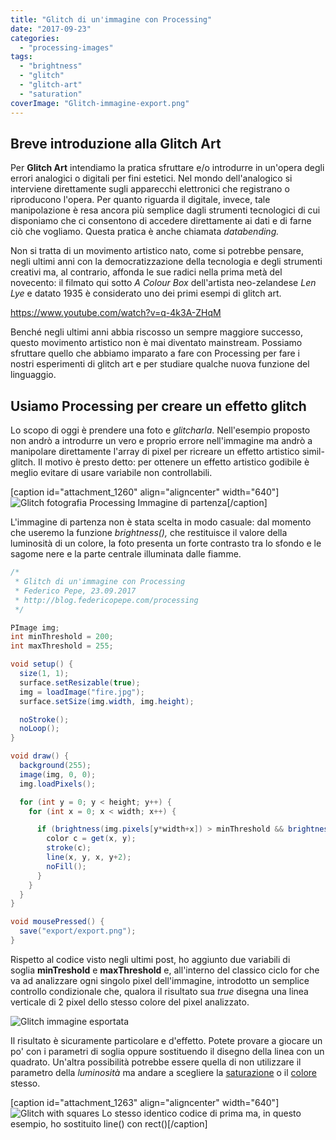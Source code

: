 ```yaml
---
title: "Glitch di un'immagine con Processing"
date: "2017-09-23"
categories: 
  - "processing-images"
tags: 
  - "brightness"
  - "glitch"
  - "glitch-art"
  - "saturation"
coverImage: "Glitch-immagine-export.png"
---
```


## Breve introduzione alla Glitch Art

Per **Glitch Art** intendiamo la pratica sfruttare e/o introdurre in un'opera degli errori analogici o digitali per fini estetici. Nel mondo dell'analogico si interviene direttamente sugli apparecchi elettronici che registrano o riproducono l'opera. Per quanto riguarda il digitale, invece, tale manipolazione è resa ancora più semplice dagli strumenti tecnologici di cui disponiamo che ci consentono di accedere direttamente ai dati e di farne ciò che vogliamo. Questa pratica è anche chiamata _databending._

Non si tratta di un movimento artistico nato, come si potrebbe pensare, negli ultimi anni con la democratizzazione della tecnologia e degli strumenti creativi ma, al contrario, affonda le sue radici nella prima metà del novecento: il filmato qui sotto _A Colour Box_ dell'artista neo-zelandese _Len Lye_ e datato 1935 è considerato uno dei primi esempi di glitch art.

https://www.youtube.com/watch?v=q-4k3A-ZHqM

Benché negli ultimi anni abbia riscosso un sempre maggiore successo, questo movimento artistico non è mai diventato mainstream. Possiamo sfruttare quello che abbiamo imparato a fare con Processing per fare i nostri esperimenti di glitch art e per studiare qualche nuova funzione del linguaggio.

## Usiamo Processing per creare un effetto glitch

Lo scopo di oggi è prendere una foto e _glitcharla_. Nell'esempio proposto non andrò a introdurre un vero e proprio errore nell'immagine ma andrò a manipolare direttamente l'array di pixel per ricreare un effetto artistico simil-glitch. Il motivo è presto detto: per ottenere un effetto artistico godibile è meglio evitare di usare variabile non controllabili.

\[caption id="attachment\_1260" align="aligncenter" width="640"\]![Glitch fotografia Processing](/assets/images/Glitch-Immagine-Processing.jpg) Immagine di partenza\[/caption\]

L'immagine di partenza non è stata scelta in modo casuale: dal momento che useremo la funzione _brightness(),_ che restituisce il valore della luminosità di un colore, la foto presenta un forte contrasto tra lo sfondo e le sagome nere e la parte centrale illuminata dalle fiamme.

```java
/*
 * Glitch di un'immagine con Processing
 * Federico Pepe, 23.09.2017
 * http://blog.federicopepe.com/processing
 */

PImage img;
int minThreshold = 200;
int maxThreshold = 255;

void setup() {
  size(1, 1);
  surface.setResizable(true);
  img = loadImage("fire.jpg");
  surface.setSize(img.width, img.height);  

  noStroke();
  noLoop();
}

void draw() {
  background(255);
  image(img, 0, 0);
  img.loadPixels();

  for (int y = 0; y < height; y++) {
    for (int x = 0; x < width; x++) {

      if (brightness(img.pixels[y*width+x]) > minThreshold && brightness(img.pixels[y*width+x]) < maxThreshold) {
        color c = get(x, y);
        stroke(c);
        line(x, y, x, y+2);
        noFill();
      }
    }
  }
}

void mousePressed() {
  save("export/export.png");
}
```

Rispetto al codice visto negli ultimi post, ho aggiunto due variabili di soglia **minTreshold** e **maxThreshold** e, all'interno del classico ciclo for che va ad analizzare ogni singolo pixel dell'immagine, introdotto un semplice controllo condizionale che, qualora il risultato sua _true_ disegna una linea verticale di 2 pixel dello stesso colore del pixel analizzato.

![Glitch immagine esportata](/assets/images/Glitch-immagine-export.png)

Il risultato è sicuramente particolare e d'effetto. Potete provare a giocare un po' con i parametri di soglia oppure sostituendo il disegno della linea con un quadrato. Un'altra possibilità potrebbe essere quella di non utilizzare il parametro della _luminosità_ ma andare a scegliere la [saturazione](https://processing.org/reference/saturation_.html) o il [colore](https://processing.org/reference/color_.html) stesso.

\[caption id="attachment\_1263" align="aligncenter" width="640"\]![Glitch with squares](/assets/images/Glitch-with-square.png) Lo stesso identico codice di prima ma, in questo esempio, ho sostituito line() con rect()\[/caption\]
